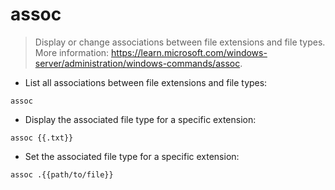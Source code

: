 # assoc

> Display or change associations between file extensions and file types.
> More information: <https://learn.microsoft.com/windows-server/administration/windows-commands/assoc>.

- List all associations between file extensions and file types:

`assoc`

- Display the associated file type for a specific extension:

`assoc {{.txt}}`

- Set the associated file type for a specific extension:

`assoc .{{path/to/file}}`
